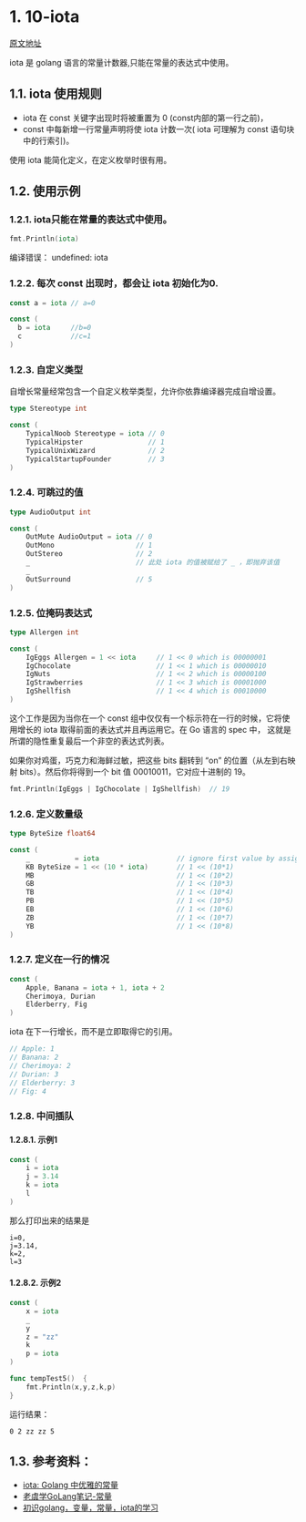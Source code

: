# 1. 10-iota

[原文地址](https://www.cnblogs.com/ghj1976/p/4224346.html?utm_campaign=studygolang.com&utm_medium=studygolang.com&utm_source=studygolang.com)

iota 是 golang 语言的常量计数器,只能在常量的表达式中使用。

## 1.1. iota 使用规则

* iota 在 const 关键字出现时将被重置为 0 (const内部的第一行之前)，
* const 中每新增一行常量声明将使 iota 计数一次( iota 可理解为 const 语句块中的行索引)。

使用 iota 能简化定义，在定义枚举时很有用。

## 1.2. 使用示例

### 1.2.1. iota只能在常量的表达式中使用。

```go
fmt.Println(iota) 
```

编译错误： undefined: iota

### 1.2.2. 每次 const 出现时，都会让 iota 初始化为0.

```go
const a = iota // a=0

const (
  b = iota     //b=0
  c            //c=1
)
```
### 1.2.3. 自定义类型

自增长常量经常包含一个自定义枚举类型，允许你依靠编译器完成自增设置。

```go
type Stereotype int

const (
    TypicalNoob Stereotype = iota // 0
    TypicalHipster                // 1
    TypicalUnixWizard             // 2
    TypicalStartupFounder         // 3
)
```

### 1.2.4. 可跳过的值

```go
type AudioOutput int

const (
    OutMute AudioOutput = iota // 0
    OutMono                    // 1
    OutStereo                  // 2
    _                          // 此处 iota 的值被赋给了 _ ，即抛弃该值
    _
    OutSurround                // 5
)
```

### 1.2.5. 位掩码表达式

```go
type Allergen int

const (
    IgEggs Allergen = 1 << iota     // 1 << 0 which is 00000001
    IgChocolate                     // 1 << 1 which is 00000010
    IgNuts                          // 1 << 2 which is 00000100
    IgStrawberries                  // 1 << 3 which is 00001000
    IgShellfish                     // 1 << 4 which is 00010000
)
```

这个工作是因为当你在一个 const 组中仅仅有一个标示符在一行的时候，它将使用增长的 iota 取得前面的表达式并且再运用它。在 Go 语言的 spec 中， 这就是所谓的隐性重复最后一个非空的表达式列表。

如果你对鸡蛋，巧克力和海鲜过敏，把这些 bits 翻转到 “on” 的位置（从左到右映射 bits）。然后你将得到一个 bit 值 00010011，它对应十进制的 19。

```go
fmt.Println(IgEggs | IgChocolate | IgShellfish)  // 19
```

### 1.2.6. 定义数量级

```go
type ByteSize float64

const (
    _           = iota                   // ignore first value by assigning to blank identifier
    KB ByteSize = 1 << (10 * iota)       // 1 << (10*1)
    MB                                   // 1 << (10*2)
    GB                                   // 1 << (10*3)
    TB                                   // 1 << (10*4)
    PB                                   // 1 << (10*5)
    EB                                   // 1 << (10*6)
    ZB                                   // 1 << (10*7)
    YB                                   // 1 << (10*8)
)
```

### 1.2.7. 定义在一行的情况

```go
const (
    Apple, Banana = iota + 1, iota + 2
    Cherimoya, Durian
    Elderberry, Fig
)
```

iota 在下一行增长，而不是立即取得它的引用。

```go
// Apple: 1
// Banana: 2
// Cherimoya: 2
// Durian: 3
// Elderberry: 3
// Fig: 4
```

### 1.2.8. 中间插队

#### 1.2.8.1. 示例1

```go
const (
    i = iota
    j = 3.14
    k = iota
    l
)
```
那么打印出来的结果是 

```
i=0,
j=3.14,
k=2,
l=3
```

#### 1.2.8.2. 示例2

```go
const (
	x = iota
	_
	y
	z = "zz"
	k
	p = iota
)

func tempTest5()  {
	fmt.Println(x,y,z,k,p)
}
```

运行结果：

`0 2 zz zz 5 `

## 1.3. 参考资料：

* [iota: Golang 中优雅的常量](http://segmentfault.com/blog/yexiaobai/1190000000656284)
* [老虞学GoLang笔记-常量](http://www.cnblogs.com/howDo/archive/2013/04/15/golang-constant.html)
* [初识golang，变量，常量，iota的学习](http://my.oschina.net/u/698121/blog/156235)


